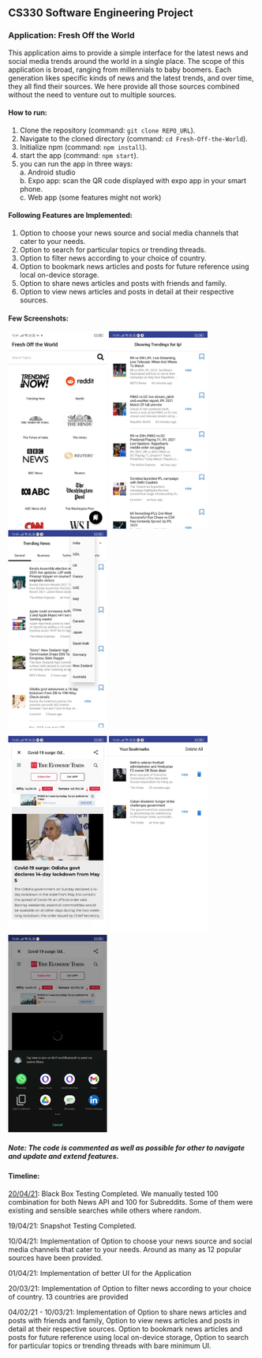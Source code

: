 ## CS330 Software Engineering Project

### Application: Fresh Off the World

This application aims to provide a simple interface for the latest news and social media trends around the world in a single place. The scope of this application is broad, ranging from millennials to baby boomers. Each generation likes specific kinds of news and the latest trends, and over time, they all find their sources. We here provide all those sources combined without the need to venture out to multiple sources.

#### How to run:
  1. Clone the repository (command: `git clone REPO_URL`).
  2. Navigate to the cloned directory (command: `cd Fresh-Off-the-World`).
  3. Initialize npm (command: `npm install`).
  4. start the app (command: `npm start`).
  5. you can run the app in three ways:  
        a. Android studio  
        b. Expo app: scan the QR code displayed with expo app in your smart phone.  
        c. Web app (some features might not work)  
      
#### Following Features are Implemented:
  1. Option to choose your news source and social media channels that cater to your needs.
  2. Option to search for particular topics or trending threads.
  3. Option to filter news according to your choice of country.
  4. Option to bookmark news articles and posts for future reference using local on-device storage.
  5. Option to share news articles and posts with friends and family.
  6. Option to view news articles and posts in detail at their respective sources.

#### Few Screenshots:

<img src="Images/A.jpeg" alt="drawing" width="200"/>  <img src="Images/B.jpeg" alt="drawing" width="200"/> <img src="Images/C.jpeg" alt="drawing" width="200"/>

<img src="Images/E.jpeg" alt="drawing" width="200"/> <img src="Images/D.jpeg" alt="drawing" width="200"/> <img src="Images/F.jpeg" alt="drawing" width="200"/>
##### Note: The code is commented as well as possible for other to navigate and update and extend features.

#### Timeline:

<u>20/04/21</u>: Black Box Testing Completed. We manually tested 100 combination for both News API and 100 for Subreddits. Some of them were existing and sensible searches while others where random.

19/04/21: Snapshot Testing Completed.

10/04/21: Implementation of Option to choose your news source and social media channels that cater to your needs. Around as many as 12 popular sources have been provided.

01/04/21: Implementation of better UI for the Application

20/03/21: Implementation of Option to filter news according to your choice of country. 13 countries are provided

04/02/21 - 10/03/21: Implementation of Option to share news articles and posts with friends and family, Option to view news articles and posts in detail at their respective sources. Option to bookmark news articles and posts for future reference using local on-device storage, Option to search for particular topics or trending threads with bare minimum UI.
